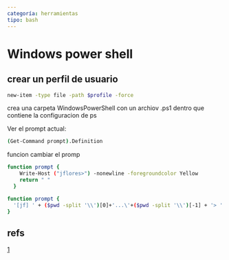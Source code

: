 ```yaml
---
categoría: herramientas
tipo: bash
---
```

# Windows power shell


## crear un perfil de usuario
```sh
new-item -type file -path $profile -force
```

crea una carpeta WindowsPowerShell con un archiov .ps1 dentro que contiene la configuracion de ps

Ver el prompt actual:
```sh
(Get-Command prompt).Definition
```

funcion cambiar el promp
```sh
function prompt {
    Write-Host ("jflores>") -nonewline -foregroundcolor Yellow
    return " "
  }
```

```sh
function prompt { 
  '[jf] ' + ($pwd -split '\\')[0]+'...\'+($pwd -split '\\')[-1] + '> ' 
}
```
## refs

[1](https://blog.victorsilva.com.uy/powershell-customizar-prompt/)